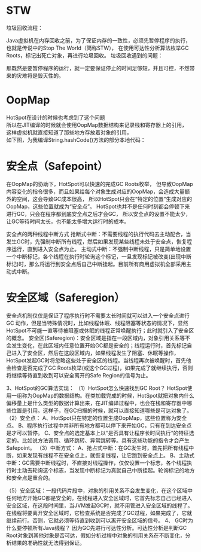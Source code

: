 
# STW

  垃圾回收流程： 
  
  Java虚拟机在内存回收之前，为了保证内存的一致性，必须先暂停程序的执行，也就是传说中的Stop The World（简称STW），
  在使用可达性分析算法枚举GC Roots，标记出死亡对象，再进行垃圾回收。
  垃圾回收遇到的问题： 
  
  那既然是要暂停程序的运行，就一定要保证停止的时间足够短，并且可控，不然带来的灾难将是毁灭性的。


# OopMap

HotSpot在设计的时候也考虑到了这个问题  
所以在JIT编译的时候就会使用OopMap数据结构来记录栈和寄存器上的引用，  
这样虚拟机就直接知道了那些地方存放着对象的引用，  
如下图，为我编译String.hashCode()方法的部分本地代码：

# 安全点（Safepoint）

在OopMap的协助下，HotSpot可以快速的完成GC Roots枚举，
但导致OopMap内容变化的指令很多，而且如果给每个对象生成对应的OopMap，会造成大量额外的空间，这会导致GC成本很高，
所以HotSpot只会在“特定的位置”生成对应的OopMap，这些位置就成为“安全点”。
HotSpot也并不是任何时刻都会停顿下来进行GC，只会在程序都到底安全点之后才会GC，
所以安全点的设置不能太少，让GC等待时间太长，也不能太多增大运行时的成本。

安全点的两种线程中断方式
抢断式中断：不需要线程的执行代码去主动配合，当发生GC时，先强制中断所有线程，然后如果发现某些线程未处于安全点，恢复程序运行，直到进入安全点为止。
主动式中断：不强制中断线程，只是简单地设置一个中断标记，各个线程在执行时轮询这个标记，一旦发现标记被改变(出现中断标记)时，那么将运行到安全点后自己中断挂起。目前所有商用虚拟机全部采用主动式中断。

# 安全区域（Saferegion）

安全点机制仅仅是保证了程序执行时不需要太长时间就可以进入一个安全点进行 GC 动作，但是当特殊情况时，比如线程休眠、线程阻塞等状态的情况下，显然HotSpot不可能一直等待被阻塞或休眠的线程正常唤醒执行；此时就引入了安全区的概念。
安全区(Saferegion)：安全区域是指在一段区域内，对象引用关系等不会发生变化，在此区域内任意位置开始GC都是安全的；线程运行时，首先标记自己进入了安全区，然后在这段区域内，如果线程发生了阻塞、休眠等操作，HotSpot发起GC时将忽略这些处于安全区的线程。当线程再次被唤醒时，首先他会检查是否完成了GC Roots枚举(或这个GC过程)，如果完成了就继续执行，否则将继续等待直到收到可以安全离开的Safe Region的信号为止。

3、HotSpot的GC算法实现：
（1）HotSpot怎么快速找到GC Root？
HotSpot使用一组称为OopMap的数据结构。在类加载完成的时候，HotSpot就把对象内什么偏移量上是什么类型的数据计算出来，在JIT编译过程中，也会在栈和寄存器中哪些位置是引用。这样子，在GC扫描的时候，就可以直接知道哪些是可达对象了。
（2）安全点：
A、HotSpot只在特定的位置生成OopMap，这些位置称为安全点。
B、程序执行过程中并非所有地方都可以停下来开始GC，只有在到达安全点是才可以暂停。
C、安全点的选定基本上以“是否具有让程序长时间执行“的特征选定的。比如说方法调用、循环跳转、异常跳转等。具有这些功能的指令才会产生Safepoint。
（3）中断方式：
A、抢占式中断：在GC发生时，首先把所有线程中断，如果发现有线程不在安全点上，就恢复线程，让它跑到安全点上。
B、主动式中断：GC需要中断线程时，不直接对线程操作，仅仅设置一个标志，各个线程执行时主动去轮询这个标志，当发现中断标记为真就自己中断挂起。轮询标记的地方和安全点是重合的。

（5）安全区域：一段代码片段中，对象的引用关系不会发生变化，在这个区域中任何地方开始GC都是安全的。在线程进入安全区域时，它首先标志自己已经进入安全区域，在这段时间里，当JVM发起GC时，就不用管进入安全区域的线程了。在线程将要离开安全区域时，它检查系统是否完成了GC过程，如果完成了，它就继续前行。否则，它就必须等待直到收到可以离开安全区域的信号。
4、 GC时为什么要停顿所有Java线程？
因为GC先进行可达性分析。可达性分析是判断GC Root对象到其他对象是否可达，假如分析过程中对象的引用关系在不断变化，分析结果的准确性就无法得到保证。



